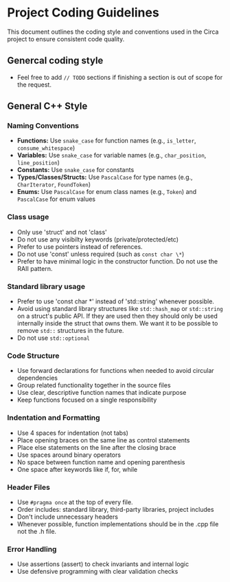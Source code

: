 
# Project Coding Guidelines

This document outlines the coding style and conventions used in the Circa project to ensure consistent code quality.

## Genercal coding style

- Feel free to add `// TODO` sections if finishing a section is out of scope for the request.

## General C++ Style

### Naming Conventions

- **Functions:** Use `snake_case` for function names (e.g., `is_letter`, `consume_whitespace`)
- **Variables:** Use `snake_case` for variable names (e.g., `char_position`, `line_position`)
- **Constants:** Use `snake_case` for constants
- **Types/Classes/Structs:** Use `PascalCase` for type names (e.g., `CharIterator`, `FoundToken`)
- **Enums:** Use `PascalCase` for enum class names (e.g., `Token`) and `PascalCase` for enum values

### Class usage

- Only use 'struct' and not 'class'
- Do not use any visibilty keywords (private/protected/etc)
- Prefer to use pointers instead of references.
- Do not use 'const' unless required (such as `const char \*`)
- Prefer to have minimal logic in the constructor function. Do not use the RAII pattern.

### Standard library usage

- Prefer to use 'const char \*' instead of 'std::string' whenever possible.
- Avoid using standard library structures like `std::hash_map` or `std::string` on
  a struct's public API. If they are used then they should only be used internally
  inside the struct that owns them. We want it to be possible to remove `std::`
  structures in the future.
- Do not use `std::optional`

### Code Structure

- Use forward declarations for functions when needed to avoid circular dependencies
- Group related functionality together in the source files
- Use clear, descriptive function names that indicate purpose
- Keep functions focused on a single responsibility

### Indentation and Formatting

- Use 4 spaces for indentation (not tabs)
- Place opening braces on the same line as control statements
- Place else statements on the line after the closing brace
- Use spaces around binary operators
- No space between function name and opening parenthesis
- One space after keywords like if, for, while

### Header Files

- Use `#pragma once` at the top of every file.
- Order includes: standard library, third-party libraries, project includes
- Don't include unnecessary headers
- Whenever possible, function implementations should be in the .cpp file not the .h file.

### Error Handling

- Use assertions (assert) to check invariants and internal logic
- Use defensive programming with clear validation checks



